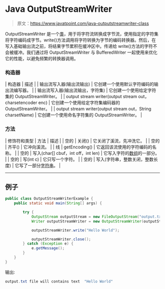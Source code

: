 # Java OutputStreamWriter

> 原文：<https://www.javatpoint.com/java-outputstreamwriter-class>

OutputStreamWriter 是一个[类](object-and-class-in-java)，用于将字符流转换成字节流，使用指定的字符集将字符编码成字节。write()方法调用将字符转换为字节的编码转换器。然后，在写入基础输出流之前，将结果字节累积在缓冲区中。传递给 write()方法的字符不会被缓冲。我们通过将 OutputStreamWriter 与 BufferedWriter 一起使用来优化它的性能，以避免频繁的转换器调用。

### 构造器

| 构造器 | 描述 |
| 输出流写入器(输出流输出) | 它创建一个使用默认字符编码的输出流编写器。 |
| 输出流写入器(输出流输出，字符集) | 它创建一个使用给定字符集的 OutputStreamWriter。 |
| output stream writer(output stream out，charsetencoder enc) | 它创建一个使用给定字符集编码器的 OutputStreamWriter。 |
| output stream writer(output stream out，String charsetName) | 它创建一个使用命名字符集的 OutputStreamWriter。 |

### 方法

| 修饰符和类型 | 方法 | 描述 |
| 空的 | 关闭() | 它关闭了溪流，先冲洗它。 |
| 空的 | 齐平() | 它冲向溪流。 |
| 线 | getEncoding() | 它返回该流使用的字符编码的名称。 |
| 空的 | 写入(char[] cbuf，int off，int len) | 它写入字符的[数组](array-in-java)的一部分。 |
| 空的 | 写(int c) | 它只写一个字符。 |
| 空的 | 写入(字符串，整数关闭，整数长度) | 它写了一部分[字符串](java-string)。 |

* * *

## 例子

```java
public class OutputStreamWriterExample {
	public static void main(String[] args) {

		try {
			OutputStream outputStream = new FileOutputStream("output.txt");
			Writer outputStreamWriter = new OutputStreamWriter(outputStream);

			outputStreamWriter.write("Hello World");

			outputStreamWriter.close();
		} catch (Exception e) {
			e.getMessage();
		}
	}
}

```

输出:

```java
output.txt file will contains text  "Hello World"

```